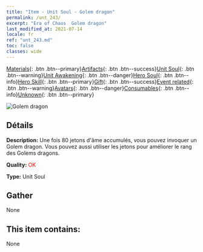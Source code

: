 ```yaml
---
title: "Item - Unit Soul - Golem dragon"
permalink: /unt_243/
excerpt: "Era of Chaos  Golem dragon"
last_modified_at: 2021-07-14
locale: fr
ref: "unt_243.md"
toc: false
classes: wide
---
```

 [Materials](/ItemsFR/){: .btn .btn--primary}[Artifacts](/ItemsFR/Artifacts/){: .btn .btn--success}[Unit Soul](/ItemsFR/UnitSoul/){: .btn .btn--warning}[Unit Awakening](/ItemsFR/UnitAwakening/){: .btn .btn--danger}[Hero Soul](/ItemsFR/HeroSoul/){: .btn .btn--info}[Hero Skill](/ItemsFR/HeroSkill/){: .btn .btn--primary}[Gift](/ItemsFR/Gift/){: .btn .btn--success}[Event related](/ItemsFR/Events/){: .btn .btn--warning}[Avatars](/ItemsFR/Avatars/){: .btn .btn--danger}[Consumables](/ItemsFR/Consumables/){: .btn .btn--info}[Unknown](/ItemsFR/Unknown/){: .btn .btn--primary}

 ![Golem dragon](/images/u/ti_kuileilong.jpg)

## Détails
 **Description:** Une fois 80 jetons d'âme accumulés, vous pouvez invoquer un Golem dragon. Vous pouvez aussi utiliser les jetons pour améliorer le rang des Golems dragons.

 **Quality:** <span style="color: #FF0000">OK</span>

 **Type:** Unit Soul

## Gather

  None

## This item contains:

  None

